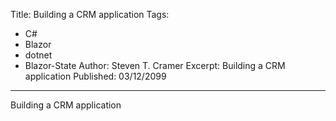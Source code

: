 Title: Building a CRM application
Tags: 
  - C# 
  - Blazor 
  - dotnet 
  - Blazor-State
Author: Steven T. Cramer
Excerpt: Building a CRM application
Published: 03/12/2099
---

Building a CRM application

